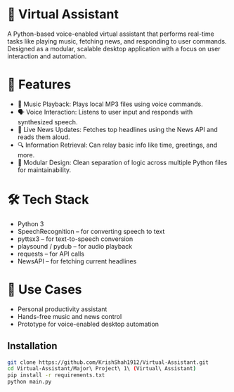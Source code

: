 # 🧠 Virtual Assistant

A Python-based voice-enabled virtual assistant that performs real-time tasks like playing music, fetching news, and responding to user commands. Designed as a modular, scalable desktop application with a focus on user interaction and automation.

# 🚀 Features
* 🎵 Music Playback: Plays local MP3 files using voice commands.
* 🗣️ Voice Interaction: Listens to user input and responds with synthesized speech.
* 📰 Live News Updates: Fetches top headlines using the News API and reads them aloud.
* 🔍 Information Retrieval: Can relay basic info like time, greetings, and more.
* 🧩 Modular Design: Clean separation of logic across multiple Python files for maintainability.

# 🛠️ Tech Stack
* Python 3
* SpeechRecognition – for converting speech to text
* pyttsx3 – for text-to-speech conversion
* playsound / pydub – for audio playback
* requests – for API calls
* NewsAPI – for fetching current headlines

# 🎯 Use Cases
* Personal productivity assistant
* Hands-free music and news control
* Prototype for voice-enabled desktop automation


## Installation

```bash
git clone https://github.com/KrishShah1912/Virtual-Assistant.git
cd Virtual-Assistant/Major\ Project\ 1\ (Virtual\ Assistant)
pip install -r requirements.txt
python main.py


